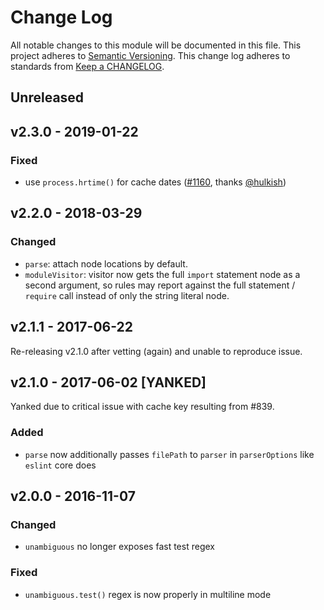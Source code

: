 # Change Log

All notable changes to this module will be documented in this file.
This project adheres to [Semantic Versioning](http://semver.org/).
This change log adheres to standards from [Keep a CHANGELOG](http://keepachangelog.com).

## Unreleased

## v2.3.0 - 2019-01-22

### Fixed

* use `process.hrtime()` for cache dates ([#1160], thanks [@hulkish])

## v2.2.0 - 2018-03-29

### Changed

* `parse`: attach node locations by default.
* `moduleVisitor`: visitor now gets the full `import` statement node as a second
  argument, so rules may report against the full statement / `require` call instead
  of only the string literal node.

## v2.1.1 - 2017-06-22

Re-releasing v2.1.0 after vetting (again) and unable to reproduce issue.

## v2.1.0 - 2017-06-02 [YANKED]

Yanked due to critical issue with cache key resulting from #839.

### Added

* `parse` now additionally passes `filePath` to `parser` in `parserOptions` like `eslint` core does

## v2.0.0 - 2016-11-07

### Changed

* `unambiguous` no longer exposes fast test regex

### Fixed

* `unambiguous.test()` regex is now properly in multiline mode

[#1160]: https://github.com/benmosher/eslint-plugin-import/pull/1160
[@hulkish]: https://github.com/hulkish
